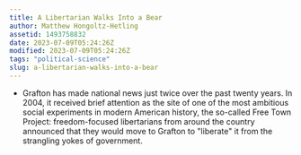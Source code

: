 ```yaml
---
title: A Libertarian Walks Into a Bear
author: Matthew Hongoltz-Hetling
assetid: 1493758832
date: 2023-07-09T05:24:26Z
modified: 2023-07-09T05:24:26Z
tags: "political-science"
slug: a-libertarian-walks-into-a-bear
---
```


*  Grafton has made national news just twice over the past twenty years. In 2004, it received brief attention as the site of one of the most ambitious social experiments in modern American history, the so-called Free Town Project: freedom-focused libertarians from around the country announced that they would move to Grafton to "liberate" it from the strangling yokes of government.

